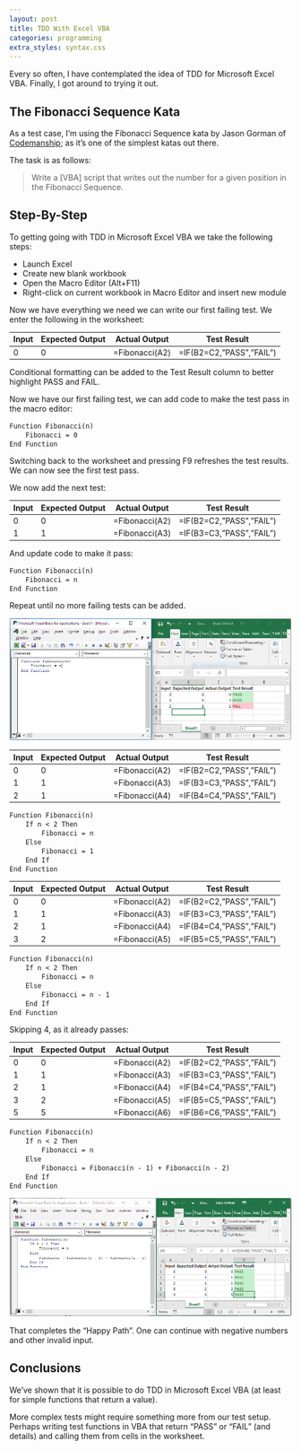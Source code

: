 ```yaml
---
layout: post
title: TDD With Excel VBA
categories: programming
extra_styles: syntax.css
---
```


Every so often, I have contemplated the idea of TDD for Microsoft Excel VBA.  Finally, I got around to trying it out.

## The Fibonacci Sequence Kata

As a test case, I’m using the Fibonacci Sequence kata by Jason Gorman of [Codemanship](http://codemanship.co.uk/tdd.html); as it’s one of the simplest katas out there.

The task is as follows:

> Write a [VBA] script that writes out the number for a given position in the Fibonacci Sequence.

## Step-By-Step

To getting going with TDD in Microsoft Excel VBA we take the following steps:
* Launch Excel
* Create new blank workbook
* Open the Macro Editor (Alt+F11)
* Right-click on current workbook in Macro Editor and insert new module

Now we have everything we need we can write our first failing test.  We enter the following in the worksheet:

| Input | Expected Output | Actual Output | Test Result |
| -- | -- | -- | -- |
| 0 | 0 | =Fibonacci(A2) | =IF(B2=C2,”PASS”,”FAIL”) |

Conditional formatting can be added to the Test Result column to better highlight PASS and FAIL.

Now we have our first failing test, we can add code to make the test pass in the macro editor:

```vba
Function Fibonacci(n)
    Fibonacci = 0
End Function
```

Switching back to the worksheet and pressing F9 refreshes the test results. We can now see the first test pass.

We now add the next test:

| Input | Expected Output | Actual Output | Test Result |
| -- | -- | -- | -- |
| 0 | 0 | =Fibonacci(A2) | =IF(B2=C2,”PASS”,”FAIL”) |
| 1 | 1 | =Fibonacci(A3) | =IF(B3=C3,”PASS”,”FAIL”) |

And update code to make it pass:

```vba
Function Fibonacci(n)
    Fibonacci = n
End Function
```

Repeat until no more failing tests can be added.

![Worksheet table with failing 3rd test](/images/TDD-VBA-1.png)

| Input | Expected Output | Actual Output | Test Result |
| -- | -- | -- | -- |
| 0 | 0 | =Fibonacci(A2) | =IF(B2=C2,”PASS”,”FAIL”) |
| 1 | 1 | =Fibonacci(A3) | =IF(B3=C3,”PASS”,”FAIL”) |
| 2 | 1 | =Fibonacci(A4) | =IF(B4=C4,”PASS”,”FAIL”) |

```vba
Function Fibonacci(n)
    If n < 2 Then
        Fibonacci = n
    Else
        Fibonacci = 1
    End If
End Function
```

| Input | Expected Output | Actual Output | Test Result |
| -- | -- | -- | -- |
| 0 | 0 | =Fibonacci(A2) | =IF(B2=C2,”PASS”,”FAIL”) |
| 1 | 1 | =Fibonacci(A3) | =IF(B3=C3,”PASS”,”FAIL”) |
| 2 | 1 | =Fibonacci(A4) | =IF(B4=C4,”PASS”,”FAIL”) |
| 3 | 2 | =Fibonacci(A5) | =IF(B5=C5,”PASS”,”FAIL”) |

```vba
Function Fibonacci(n)
    If n < 2 Then
        Fibonacci = n
    Else
        Fibonacci = n - 1
    End If
End Function
```

Skipping 4, as it already passes:

| Input | Expected Output | Actual Output | Test Result |
| -- | -- | -- | -- |
| 0 | 0 | =Fibonacci(A2) | =IF(B2=C2,”PASS”,”FAIL”) |
| 1 | 1 | =Fibonacci(A3) | =IF(B3=C3,”PASS”,”FAIL”) |
| 2 | 1 | =Fibonacci(A4) | =IF(B4=C4,”PASS”,”FAIL”) |
| 3 | 2 | =Fibonacci(A5) | =IF(B5=C5,”PASS”,”FAIL”) |
| 5 | 5 | =Fibonacci(A6) | =IF(B6=C6,”PASS”,”FAIL”) |

```vba
Function Fibonacci(n)
    If n < 2 Then
        Fibonacci = n
    Else
        Fibonacci = Fibonacci(n - 1) + Fibonacci(n - 2)
    End If
End Function
```

![Completed happy path worksheet table](/images/TDD-VBA-2.png)

That completes the “Happy Path”.  One can continue with negative numbers and other invalid input.

## Conclusions

We’ve shown that it is possible to do TDD in Microsoft Excel VBA (at least for simple functions that return a value).

More complex tests might require something more from our test setup.  Perhaps writing test functions in VBA that return “PASS” or “FAIL” (and details) and calling them from cells in the worksheet.
